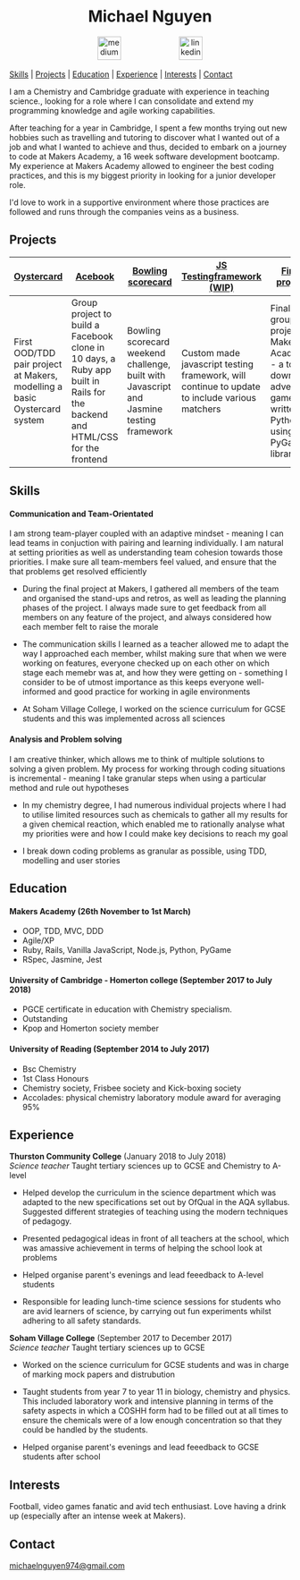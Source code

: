 <h1 align="center">Michael Nguyen</h1>
<p align="center">
  
<a href="https://medium.com/@michaelnguyen_37020">
<img src="http://www.webmasto.com/wp-content/uploads/2017/08/Medium-App-Icon-2017.png" alt="medium" hspace="50" height="42" width="42"></a>

<a href="https://www.linkedin.com/in/michael-nguyen-71101610a/">
<img src="https://www.iconfinder.com/data/icons/free-social-icons/67/linkedin_circle_color-512.png" alt="linkedin" hspace="50" height="42" width="42"></a></p>
  
[Skills](#Skills) | [Projects](#Projects) | [Education](#Education) | [Experience](#Experience) |  [Interests](#Interests) | [Contact](#Contact)

I am a Chemistry and Cambridge graduate with experience in teaching science., looking for a role where I can consolidate and extend my programming knowledge and agile working capabilities.

After teaching for a year in Cambridge, I spent a few months trying out new hobbies such as travelling and tutoring to discover what I wanted out of a job and what I wanted to achieve and thus, decided to embark on a journey to code at Makers Academy, a 16 week software development bootcamp. My experience at Makers Academy allowed to engineer the best coding practices, and this is my biggest priority in looking for a junior developer role. 

I'd love to work in a supportive environment where those practices are followed and runs through the companies veins as a business. 

## Projects
| [Oystercard](https://github.com/michaelnguyen974/finaloystercard)  | [Acebook](https://github.com/michaelnguyen974/acebook-Justice_Moo) | [Bowling scorecard](https://github.com/michaelnguyen974/bowling_challenge) | [JS Testingframework (WIP)](https://github.com/michaelnguyen974/TestFrameWork_JS) | [Final project](https://github.com/michaelnguyen974/orthogonal-quest)
|-------------| -----------|-------------------------| ---- | ------------ |
| First OOD/TDD pair project at Makers, modelling a basic Oystercard system | Group project to build a Facebook clone in 10 days, a Ruby app built in Rails for the backend and HTML/CSS for the frontend   | Bowling scorecard weekend challenge, built with Javascript and Jasmine testing framework| Custom made javascript testing framework, will continue to update to include various matchers | Final group project at Makers Academy - a top-down, adventure game written in Python using the PyGame library

## Skills

#### Communication and Team-Orientated 
I am strong team-player coupled with an adaptive mindset - meaning I can lead teams in conjuction with pairing and learning individually. I am natural at setting priorities as well as understanding team cohesion towards those priorities. I make sure all team-members feel valued, and ensure that the that problems get resolved efficiently

- During the final project at Makers, I gathered all members of the team and organised the stand-ups and retros, as well as leading the planning phases of the project. I always made sure to get feedback from all members on any feature of the project, and always considered how each member felt to raise the morale

- The communication skills I learned as a teacher allowed me to adapt the way I approached each member, whilst making sure that when we were working on features, everyone checked up on each other on which stage each memebr was at, and how they were getting on - something I consider to be of utmost importance as this keeps everyone well-informed and good practice for working in agile environments

- At Soham Village College, I worked on the science curriculum for GCSE students and this was implemented across all sciences

#### Analysis and Problem solving 
I am creative thinker, which allows me to think of multiple solutions to solving a given problem. My process for working through coding situations is incremental - meaning I take granular steps when using a particular method and rule out hypotheses

- In my chemistry degree, I had numerous individual projects where I had to utilise limited resources such as chemicals to gather all my results for a given chemical reaction, which enabled me to rationally analyse what my priorities were and how I could make key decisions to reach my goal

- I break down coding problems as granular as possible, using TDD, modelling and user stories

## Education

#### Makers Academy (26th November to 1st March)

- OOP, TDD, MVC, DDD
- Agile/XP
- Ruby, Rails, Vanilla JavaScript, Node.js, Python, PyGame
- RSpec, Jasmine, Jest

#### University of Cambridge - Homerton college (September 2017 to July 2018)

- PGCE certificate in education with Chemistry specialism.
- Outstanding 
- Kpop and Homerton society member

#### University of Reading (September 2014 to July 2017)

- Bsc Chemistry 
- 1st Class Honours
- Chemistry society, Frisbee society and Kick-boxing society
- Accolades: physical chemistry laboratory module award for averaging 95%

## Experience
**Thurston Community College** (January 2018 to July 2018)    
*Science teacher*
Taught tertiary sciences up to GCSE and Chemistry to A-level

- Helped develop the curriculum in the science department which was adapted to the new specifications set out by OfQual in the AQA syllabus. Suggested different strategies of teaching using the modern techniques of pedagogy.

- Presented pedagogical ideas in front of all teachers at the school, which was amassive achievement in terms of helping the school look at problems 

- Helped organise parent's evenings and lead feeedback to A-level students

- Responsible for leading lunch-time science sessions for students who are avid learners of science, by carrying out fun experiments whilst adhering to all safety standards.

**Soham Village College** (September 2017 to December 2017)  
*Science teacher*
Taught tertiary sciences up to GCSE

- Worked on the science curriculum for GCSE students and was in charge of marking mock papers and distrubution

- Taught students from year 7 to year 11 in biology, chemistry and physics. This included laboratory work and intensive planning in terms of the safety aspects in which a COSHH form had to be filled out at all times to ensure the chemicals were of a low enough concentration so that they could be handled by the students. 

- Helped organise parent's evenings and lead feeedback to GCSE students after school


## Interests

Football, video games fanatic and avid tech enthusiast. 
Love having a drink up (especially after an intense week at Makers).

## Contact 
michaelnguyen974@gmail.com
